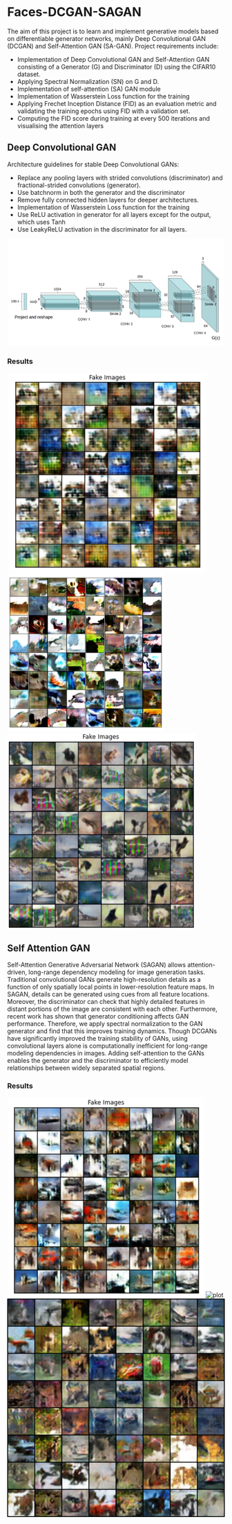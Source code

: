 # Faces-DCGAN-SAGAN

The aim of this project is to learn and implement generative models based on
differentiable generator networks, mainly Deep Convolutional GAN (DCGAN)
and Self-Attention GAN (SA-GAN). Project requirements include:<br>
<ul>
<li>Implementation of Deep Convolutional GAN and Self-Attention GAN consisting of a Generator (G) and Discriminator (D) using the CIFAR10 dataset.
<li>Applying Spectral Normalization (SN) on G and D.

<li>Implementation of self-attention (SA) GAN module

<li>Implementation of Wasserstein Loss function for the training

<li>Applying Frechet Inception Distance (FID) as an evaluation metric and validating the training epochs using FID with a validation set.

<li>Computing the FID score during training at every 500 iterations and visualising the attention layers

</ul>

##  Deep Convolutional GAN
Architecture guidelines for stable Deep Convolutional GANs:

<ul>
<li> Replace any pooling layers with strided convolutions (discriminator) and fractional-strided convolutions (generator).

<li>Use batchnorm in both the generator and the discriminator


<li>Remove fully connected hidden layers for deeper architectures.


<li>Implementation of Wasserstein Loss function for the training

<li>Use ReLU activation in generator for all layers except for the output, which uses Tanh

<li>Use LeakyReLU activation in the discriminator for all layers.

</ul>

![plot](./images/dcgangenerator.png)

### Results

![plot](./images/fake_epoch10.png)
![plot](./images/fake_epoch20.png)
![plot](./images/fake_epoch30.png)
<br>


## Self Attention GAN

Self-Attention Generative Adversarial Network (SAGAN) allows attention-driven, long-range dependency modeling for image generation tasks. Traditional convolutional GANs generate high-resolution
details as a function of only spatially local points in lower-resolution feature maps. In SAGAN, details
can be generated using cues from all feature locations. Moreover, the discriminator can check that
highly detailed features in distant portions of the image are consistent with each other. Furthermore,
recent work has shown that generator conditioning affects GAN performance. Therefore, we apply
spectral normalization to the GAN generator and find that this improves training dynamics.
Though DCGANs have significantly improved the training stability of GANs, using convolutional
layers alone is computationally inefficient for long-range modeling dependencies in images. Adding
self-attention to the GANs enables the generator and the discriminator to efficiently model relationships between widely separated spatial regions. <br>

### Results
![plot](./images/2_1.png)
![plot](./images/2_12.png)
![plot](./images/2_3.png)

